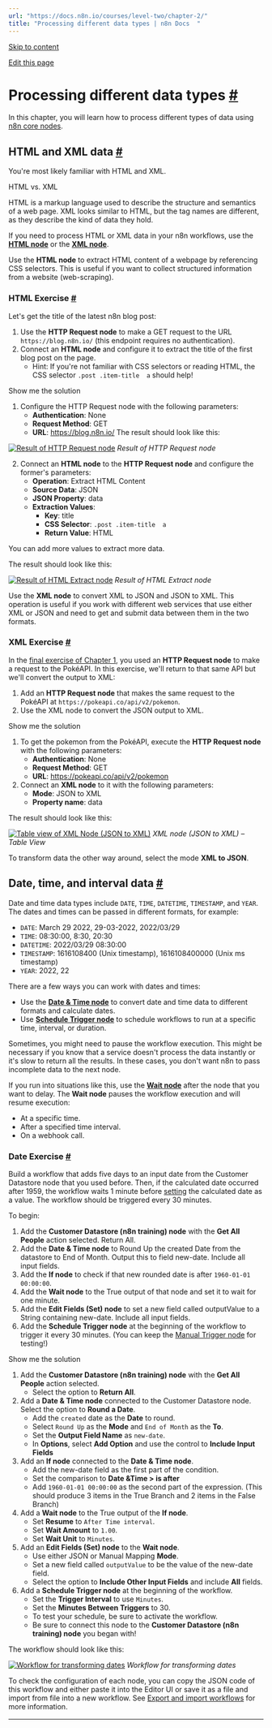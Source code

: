 ```yaml
---
url: "https://docs.n8n.io/courses/level-two/chapter-2/"
title: "Processing different data types | n8n Docs  "
---
```


[Skip to content](https://docs.n8n.io/courses/level-two/chapter-2/#processing-different-data-types)

[Edit this page](https://github.com/n8n-io/n8n-docs/edit/main/docs/courses/level-two/chapter-2.md "Edit this page")

# Processing different data types [\#](https://docs.n8n.io/courses/level-two/chapter-2/\#processing-different-data-types "Permanent link")

In this chapter, you will learn how to process different types of data using [n8n core nodes](https://docs.n8n.io/workflows/components/nodes/).

## HTML and XML data [\#](https://docs.n8n.io/courses/level-two/chapter-2/\#html-and-xml-data "Permanent link")

You're most likely familiar with HTML and XML.

HTML vs. XML

HTML is a markup language used to describe the structure and semantics of a web page. XML looks similar to HTML, but the tag names are different, as they describe the kind of data they hold.

If you need to process HTML or XML data in your n8n workflows, use the [**HTML node**](https://docs.n8n.io/integrations/builtin/core-nodes/n8n-nodes-base.html/) or the [**XML node**](https://docs.n8n.io/integrations/builtin/core-nodes/n8n-nodes-base.xml/).

Use the **HTML node** to extract HTML content of a webpage by referencing CSS selectors. This is useful if you want to collect structured information from a website (web-scraping).

### HTML Exercise [\#](https://docs.n8n.io/courses/level-two/chapter-2/\#html-exercise "Permanent link")

Let's get the title of the latest n8n blog post:

1. Use the **HTTP Request node** to make a GET request to the URL `https://blog.n8n.io/` (this endpoint requires no authentication).
2. Connect an **HTML node** and configure it to extract the title of the first blog post on the page.
   - Hint: If you're not familiar with CSS selectors or reading HTML, the CSS selector `.post .item-title  a` should help!

Show me the solution

1. Configure the HTTP Request node with the following parameters:
   - **Authentication**: None
   - **Request Method**: GET
   - **URL**: https://blog.n8n.io/
     The result should look like this:

[![Result of HTTP Request node](https://docs.n8n.io/_images/courses/level-two/chapter-two/exercise_html_httprequestnode.png)](https://docs.n8n.io/_images/courses/level-two/chapter-two/exercise_html_httprequestnode.png) _Result of HTTP Request node_

2. Connect an **HTML node** to the **HTTP Request node** and configure the former's parameters:
   - **Operation**: Extract HTML Content
   - **Source Data**: JSON
   - **JSON Property**: data
   - **Extraction Values**:
     - **Key**: title
     - **CSS Selector**: `.post .item-title  a`
     - **Return Value**: HTML

You can add more values to extract more data.

The result should look like this:

[![Result of HTML Extract node](https://docs.n8n.io/_images/courses/level-two/chapter-two/exercise_html_htmlextractnode.png)](https://docs.n8n.io/_images/courses/level-two/chapter-two/exercise_html_htmlextractnode.png) _Result of HTML Extract node_

Use the **XML node** to convert XML to JSON and JSON to XML. This operation is useful if you work with different web services that use either XML or JSON and need to get and submit data between them in the two formats.

### XML Exercise [\#](https://docs.n8n.io/courses/level-two/chapter-2/\#xml-exercise "Permanent link")

In the [final exercise of Chapter 1](https://docs.n8n.io/courses/level-two/chapter-1/#exercise_2), you used an **HTTP Request node** to make a request to the PokéAPI. In this exercise, we'll return to that same API but we'll convert the output to XML:

1. Add an **HTTP Request node** that makes the same request to the PokéAPI at `https://pokeapi.co/api/v2/pokemon`.
2. Use the XML node to convert the JSON output to XML.

Show me the solution

1. To get the pokemon from the PokéAPI, execute the **HTTP Request node** with the following parameters:
   - **Authentication**: None
   - **Request Method**: GET
   - **URL**: https://pokeapi.co/api/v2/pokemon
2. Connect an **XML node** to it with the following parameters:
   - **Mode**: JSON to XML
   - **Property name**: data

The result should look like this:

[![Table view of XML Node (JSON to XML)](https://docs.n8n.io/_images/courses/level-two/chapter-two/exercise_html_xmlnode_table.png)](https://docs.n8n.io/_images/courses/level-two/chapter-two/exercise_html_xmlnode_table.png) _XML node (JSON to XML) – Table View_

To transform data the other way around, select the mode **XML to JSON**.

## Date, time, and interval data [\#](https://docs.n8n.io/courses/level-two/chapter-2/\#date-time-and-interval-data "Permanent link")

Date and time data types include `DATE`, `TIME`, `DATETIME`, `TIMESTAMP`, and `YEAR`. The dates and times can be passed in different formats, for example:

- `DATE`: March 29 2022, 29-03-2022, 2022/03/29
- `TIME`: 08:30:00, 8:30, 20:30
- `DATETIME`: 2022/03/29 08:30:00
- `TIMESTAMP`: 1616108400 (Unix timestamp), 1616108400000 (Unix ms timestamp)
- `YEAR`: 2022, 22

There are a few ways you can work with dates and times:

- Use the [**Date & Time node**](https://docs.n8n.io/integrations/builtin/core-nodes/n8n-nodes-base.datetime/) to convert date and time data to different formats and calculate dates.
- Use [**Schedule Trigger node**](https://docs.n8n.io/integrations/builtin/core-nodes/n8n-nodes-base.scheduletrigger/) to schedule workflows to run at a specific time, interval, or duration.

Sometimes, you might need to pause the workflow execution. This might be necessary if you know that a service doesn't process the data instantly or it's slow to return all the results. In these cases, you don't want n8n to pass incomplete data to the next node.

If you run into situations like this, use the [**Wait node**](https://docs.n8n.io/integrations/builtin/core-nodes/n8n-nodes-base.wait/) after the node that you want to delay. The **Wait node** pauses the workflow execution and will resume execution:

- At a specific time.
- After a specified time interval.
- On a webhook call.

### Date Exercise [\#](https://docs.n8n.io/courses/level-two/chapter-2/\#date-exercise "Permanent link")

Build a workflow that adds five days to an input date from the Customer Datastore node that you used before. Then, if the calculated date occurred after 1959, the workflow waits 1 minute before [setting](https://docs.n8n.io/integrations/builtin/core-nodes/n8n-nodes-base.set/) the calculated date as a value. The workflow should be triggered every 30 minutes.

To begin:

1. Add the **Customer Datastore (n8n training) node** with the **Get All People** action selected. Return All.
2. Add the **Date & Time node** to Round Up the created Date from the datastore to End of Month. Output this to field new-date. Include all input fields.
3. Add the **If node** to check if that new rounded date is after `1960-01-01 00:00:00`.
4. Add the **Wait node** to the True output of that node and set it to wait for one minute.
5. Add the **Edit Fields (Set) node** to set a new field called outputValue to a String containing new-date. Include all input fields.
6. Add the **Schedule Trigger node** at the beginning of the workflow to trigger it every 30 minutes. (You can keep the [Manual Trigger node](https://docs.n8n.io/integrations/builtin/core-nodes/n8n-nodes-base.manualworkflowtrigger/) for testing!)

Show me the solution

1. Add the **Customer Datastore (n8n training) node** with the **Get All People** action selected.
   - Select the option to **Return All**.
2. Add a **Date & Time node** connected to the Customer Datastore node. Select the option to **Round a Date**.
   - Add the `created` date as the **Date** to round.
   - Select `Round Up` as the **Mode** and `End of Month` as the **To**.
   - Set the **Output Field Name** as `new-date`.
   - In **Options**, select **Add Option** and use the control to **Include Input Fields**
3. Add an **If node** connected to the **Date & Time node**.
   - Add the new-date field as the first part of the condition.
   - Set the comparison to **Date &Time > is after**
   - Add `1960-01-01 00:00:00` as the second part of the expression. (This should produce 3 items in the True Branch and 2 items in the False Branch)
4. Add a **Wait node** to the True output of the **If node**.
   - Set **Resume** to `After Time interval`.
   - Set **Wait Amount** to `1.00`.
   - Set **Wait Unit** to `Minutes`.
5. Add an **Edit Fields (Set) node** to the **Wait node**.
   - Use either JSON or Manual Mapping **Mode**.
   - Set a new field called `outputValue` to be the value of the new-date field.
   - Select the option to **Include Other Input Fields** and include **All** fields.
6. Add a **Schedule Trigger node** at the beginning of the workflow.
   - Set the **Trigger Interval** to use `Minutes`.
   - Set the **Minutes Between Triggers** to 30.
   - To test your schedule, be sure to activate the workflow.
   - Be sure to connect this node to the **Customer Datastore (n8n training) node** you began with!

The workflow should look like this:

[![Workflow for transforming dates](https://docs.n8n.io/_images/courses/level-two/chapter-two/exercise_datetime.png)](https://docs.n8n.io/_images/courses/level-two/chapter-two/exercise_datetime.png) _Workflow for transforming dates_

To check the configuration of each node, you can copy the JSON code of this workflow and either paste it into the Editor UI or save it as a file and import from file into a new workflow. See [Export and import workflows](https://docs.n8n.io/workflows/export-import/) for more information.

|     |     |
| --- | --- |
| ```<br>  1<br>  2<br>  3<br>  4<br>  5<br>  6<br>  7<br>  8<br>  9<br> 10<br> 11<br> 12<br> 13<br> 14<br> 15<br> 16<br> 17<br> 18<br> 19<br> 20<br> 21<br> 22<br> 23<br> 24<br> 25<br> 26<br> 27<br> 28<br> 29<br> 30<br> 31<br> 32<br> 33<br> 34<br> 35<br> 36<br> 37<br> 38<br> 39<br> 40<br> 41<br> 42<br> 43<br> 44<br> 45<br> 46<br> 47<br> 48<br> 49<br> 50<br> 51<br> 52<br> 53<br> 54<br> 55<br> 56<br> 57<br> 58<br> 59<br> 60<br> 61<br> 62<br> 63<br> 64<br> 65<br> 66<br> 67<br> 68<br> 69<br> 70<br> 71<br> 72<br> 73<br> 74<br> 75<br> 76<br> 77<br> 78<br> 79<br> 80<br> 81<br> 82<br> 83<br> 84<br> 85<br> 86<br> 87<br> 88<br> 89<br> 90<br> 91<br> 92<br> 93<br> 94<br> 95<br> 96<br> 97<br> 98<br> 99<br>100<br>101<br>102<br>103<br>104<br>105<br>106<br>107<br>108<br>109<br>110<br>111<br>112<br>113<br>114<br>115<br>116<br>117<br>118<br>119<br>120<br>121<br>122<br>123<br>124<br>125<br>126<br>127<br>128<br>129<br>130<br>131<br>132<br>133<br>134<br>135<br>136<br>137<br>138<br>139<br>140<br>141<br>142<br>143<br>144<br>145<br>146<br>147<br>148<br>149<br>150<br>151<br>152<br>153<br>154<br>155<br>156<br>157<br>158<br>159<br>160<br>161<br>162<br>163<br>164<br>165<br>166<br>167<br>168<br>169<br>170<br>171<br>172<br>173<br>174<br>175<br>176<br>177<br>178<br>179<br>180<br>181<br>182<br>183<br>184<br>185<br>186<br>187<br>188<br>189<br>190<br>191<br>192<br>193<br>194<br>195<br>196<br>197<br>198<br>199<br>200<br>201<br>202<br>203<br>204<br>205<br>206<br>207<br>208<br>209<br>``` | ```<br>{<br>"name": "Course 2, Ch 2, Date exercise",<br>"nodes": [<br>	{<br>	"parameters": {},<br>	"id": "6bf64d5c-4b00-43cf-8439-3cbf5e5f203b",<br>	"name": "When clicking \"Execute workflow\"",<br>	"type": "n8n-nodes-base.manualTrigger",<br>	"typeVersion": 1,<br>	"position": [<br>		620,<br>		280<br>	]<br>	},<br>	{<br>	"parameters": {<br>		"operation": "getAllPeople",<br>		"returnAll": true<br>	},<br>	"id": "a08a8157-99ee-4d50-8fe4-b6d7e16e858e",<br>	"name": "Customer Datastore (n8n training)",<br>	"type": "n8n-nodes-base.n8nTrainingCustomerDatastore",<br>	"typeVersion": 1,<br>	"position": [<br>		840,<br>		360<br>	]<br>	},<br>	{<br>	"parameters": {<br>		"operation": "roundDate",<br>		"date": "={{ $json.created }}",<br>		"mode": "roundUp",<br>		"outputFieldName": "new-date",<br>		"options": {<br>		"includeInputFields": true<br>		}<br>	},<br>	"id": "f66a4356-2584-44b6-a4e9-1e3b5de53e71",<br>	"name": "Date & Time",<br>	"type": "n8n-nodes-base.dateTime",<br>	"typeVersion": 2,<br>	"position": [<br>		1080,<br>		360<br>	]<br>	},<br>	{<br>	"parameters": {<br>		"conditions": {<br>		"options": {<br>			"caseSensitive": true,<br>			"leftValue": "",<br>			"typeValidation": "strict"<br>		},<br>		"conditions": [<br>			{<br>			"id": "7c82823a-e603-4166-8866-493f643ba354",<br>			"leftValue": "={{ $json['new-date'] }}",<br>			"rightValue": "1960-01-01T00:00:00",<br>			"operator": {<br>				"type": "dateTime",<br>				"operation": "after"<br>			}<br>			}<br>		],<br>		"combinator": "and"<br>		},<br>		"options": {}<br>	},<br>	"id": "cea39877-6183-4ea0-9400-e80523636912",<br>	"name": "If",<br>	"type": "n8n-nodes-base.if",<br>	"typeVersion": 2,<br>	"position": [<br>		1280,<br>		360<br>	]<br>	},<br>	{<br>	"parameters": {<br>		"amount": 1,<br>		"unit": "minutes"<br>	},<br>	"id": "5aa860b7-c73c-4df0-ad63-215850166f13",<br>	"name": "Wait",<br>	"type": "n8n-nodes-base.wait",<br>	"typeVersion": 1.1,<br>	"position": [<br>		1480,<br>		260<br>	],<br>	"webhookId": "be78732e-787d-463e-9210-2c7e8239761e"<br>	},<br>	{<br>	"parameters": {<br>		"assignments": {<br>		"assignments": [<br>			{<br>			"id": "e058832a-2461-4c6d-b584-043ecc036427",<br>			"name": "outputValue",<br>			"value": "={{ $json['new-date'] }}",<br>			"type": "string"<br>			}<br>		]<br>		},<br>		"includeOtherFields": true,<br>		"options": {}<br>	},<br>	"id": "be034e9e-3cf1-4264-9d15-b6760ce28f91",<br>	"name": "Edit Fields",<br>	"type": "n8n-nodes-base.set",<br>	"typeVersion": 3.3,<br>	"position": [<br>		1700,<br>		260<br>	]<br>	},<br>	{<br>	"parameters": {<br>		"rule": {<br>		"interval": [<br>			{<br>			"field": "minutes",<br>			"minutesInterval": 30<br>			}<br>		]<br>		}<br>	},<br>	"id": "6e8e4308-d0e0-4d0d-bc29-5131b57cf061",<br>	"name": "Schedule Trigger",<br>	"type": "n8n-nodes-base.scheduleTrigger",<br>	"typeVersion": 1.1,<br>	"position": [<br>		620,<br>		480<br>	]<br>	}<br>],<br>"pinData": {},<br>"connections": {<br>	"When clicking \"Execute workflow\"": {<br>	"main": [<br>		[<br>		{<br>			"node": "Customer Datastore (n8n training)",<br>			"type": "main",<br>			"index": 0<br>		}<br>		]<br>	]<br>	},<br>	"Customer Datastore (n8n training)": {<br>	"main": [<br>		[<br>		{<br>			"node": "Date & Time",<br>			"type": "main",<br>			"index": 0<br>		}<br>		]<br>	]<br>	},<br>	"Date & Time": {<br>	"main": [<br>		[<br>		{<br>			"node": "If",<br>			"type": "main",<br>			"index": 0<br>		}<br>		]<br>	]<br>	},<br>	"If": {<br>	"main": [<br>		[<br>		{<br>			"node": "Wait",<br>			"type": "main",<br>			"index": 0<br>		}<br>		]<br>	]<br>	},<br>	"Wait": {<br>	"main": [<br>		[<br>		{<br>			"node": "Edit Fields",<br>			"type": "main",<br>			"index": 0<br>		}<br>		]<br>	]<br>	},<br>	"Schedule Trigger": {<br>	"main": [<br>		[<br>		{<br>			"node": "Customer Datastore (n8n training)",<br>			"type": "main",<br>			"index": 0<br>		}<br>		]<br>	]<br>	}<br>}<br>}<br>``` |

## Binary data [\#](https://docs.n8n.io/courses/level-two/chapter-2/\#binary-data "Permanent link")

Up to now, you have mainly worked with text data. But what if you want to process data that's not text, like images or PDF files? These types of files are represented in the binary numeral system, so they're considered binary data. In this form, binary data doesn't offer you useful information, so you'll need to convert it into a readable form.

In n8n, you can process binary data with the following nodes:

- [HTTP Request](https://docs.n8n.io/integrations/builtin/core-nodes/n8n-nodes-base.httprequest/) to request and send files from/to web resources and APIs.
- [Read/Write Files from Disk](https://docs.n8n.io/integrations/builtin/core-nodes/n8n-nodes-base.readwritefile/) to read and write files from/to the machine where n8n is running.
- [Convert to File](https://docs.n8n.io/integrations/builtin/core-nodes/n8n-nodes-base.converttofile/) to take input data and output it as a file.
- [Extract From File](https://docs.n8n.io/integrations/builtin/core-nodes/n8n-nodes-base.extractfromfile/) to get data from a binary format and convert it to JSON.

Reading and writing files is only available on self-hosted n8n

Reading and writing files to disk isn't available on n8n Cloud. You'll read and write to the machine where you installed n8n. If you run n8n in Docker, your command runs in the n8n container and not the Docker host. The Read/Write Files From Disk node looks for files relative to the n8n install path. n8n recommends using absolute file paths to prevent any errors.

To read or write a binary file, you need to write the path (location) of the file in the node's `File(s) Selector` parameter (for the Read operation) or in the node's `File Path and Name` parameter (for the Write operation).

Naming the right path

The file path looks slightly different depending on how you are running n8n:

- npm: `~/my_file.json`
- n8n cloud / Docker: `/tmp/my_file.json`

### Binary Exercise 1 [\#](https://docs.n8n.io/courses/level-two/chapter-2/\#binary-exercise-1 "Permanent link")

For our first binary exercise, let's convert a PDF file to JSON:

1. Make an HTTP request to get this PDF file: `https://media.kaspersky.com/pdf/Kaspersky_Lab_Whitepaper_Anti_blocker.pdf.`
2. Use the **Extract From File node** to convert the file from binary to JSON.

Show me the solution

In the **HTTP Request node**, you should see the PDF file, like this:

[![HTTP Request node to get PDF](https://docs.n8n.io/_images/courses/level-two/chapter-two/exercise_binarydata_httprequest_file.png)](https://docs.n8n.io/_images/courses/level-two/chapter-two/exercise_binarydata_httprequest_file.png) _HTTP Request node to get PDF_

When you convert the PDF from binary to JSON using the **Extract From File node**, the result should look like this:

[![Extract From File node](https://docs.n8n.io/_images/courses/level-two/chapter-two/exercise_binarydata_movedata_btoj.png)](https://docs.n8n.io/_images/courses/level-two/chapter-two/exercise_binarydata_movedata_btoj.png) _Extract From File node_

To check the configuration of the nodes, you can copy the JSON workflow code below and paste it into your Editor UI:

|     |     |
| --- | --- |
| ```<br> 1<br> 2<br> 3<br> 4<br> 5<br> 6<br> 7<br> 8<br> 9<br>10<br>11<br>12<br>13<br>14<br>15<br>16<br>17<br>18<br>19<br>20<br>21<br>22<br>23<br>24<br>25<br>26<br>27<br>28<br>29<br>30<br>31<br>32<br>33<br>34<br>35<br>36<br>37<br>38<br>39<br>40<br>41<br>42<br>43<br>44<br>45<br>46<br>47<br>48<br>49<br>50<br>51<br>52<br>53<br>54<br>55<br>56<br>57<br>58<br>59<br>60<br>61<br>62<br>63<br>64<br>65<br>66<br>67<br>68<br>69<br>``` | ```<br>{<br>	"name": "Binary to JSON",<br>	"nodes": [<br>		{<br>		"parameters": {},<br>		"id": "78639a25-b69a-4b9c-84e0-69e045bed1a3",<br>		"name": "When clicking \"Execute Workflow\"",<br>		"type": "n8n-nodes-base.manualTrigger",<br>		"typeVersion": 1,<br>		"position": [<br>			480,<br>			520<br>		]<br>		},<br>		{<br>		"parameters": {<br>			"url": "https://media.kaspersky.com/pdf/Kaspersky_Lab_Whitepaper_Anti_blocker.pdf",<br>			"options": {}<br>		},<br>		"id": "a11310df-1287-4e9a-b993-baa6bd4265a6",<br>		"name": "HTTP Request",<br>		"type": "n8n-nodes-base.httpRequest",<br>		"typeVersion": 4.1,<br>		"position": [<br>			700,<br>			520<br>		]<br>		},<br>		{<br>		"parameters": {<br>			"operation": "pdf",<br>			"options": {}<br>		},<br>		"id": "88697b6b-fb02-4c3d-a715-750d60413e9f",<br>		"name": "Extract From File",<br>		"type": "n8n-nodes-base.extractFromFile",<br>		"typeVersion": 1,<br>		"position": [<br>			920,<br>			520<br>		]<br>		}<br>	],<br>	"pinData": {},<br>	"connections": {<br>		"When clicking \"Execute Workflow\"": {<br>		"main": [<br>			[<br>			{<br>				"node": "HTTP Request",<br>				"type": "main",<br>				"index": 0<br>			}<br>			]<br>		]<br>		},<br>		"HTTP Request": {<br>		"main": [<br>			[<br>			{<br>				"node": "Extract From File",<br>				"type": "main",<br>				"index": 0<br>			}<br>			]<br>		]<br>		}<br>	}<br>}<br>``` |

### Binary Exercise 2 [\#](https://docs.n8n.io/courses/level-two/chapter-2/\#binary-exercise-2 "Permanent link")

For our second binary exercise, let's convert some JSON data to binary:

1. Make an HTTP request to the Poetry DB API `https://poetrydb.org/random/1`.
2. Convert the returned data from JSON to binary using the **Convert to File node**.
3. Write the new binary file data to the machine where n8n is running using the **Read/Write Files From Disk node**.
4. To check that it worked out, use the **Read/Write Files From Disk node** to read the generated binary file.

Show me the solution

The workflow for this exercise looks like this:

[![Workflow for moving JSON to binary data](https://docs.n8n.io/_images/courses/level-two/chapter-two/exercise_binarydata.png)](https://docs.n8n.io/_images/courses/level-two/chapter-two/exercise_binarydata.png) _Workflow for moving JSON to binary data_

To check the configuration of the nodes, you can copy the JSON workflow code below and paste it into your Editor UI:

|     |     |
| --- | --- |
| ```<br>  1<br>  2<br>  3<br>  4<br>  5<br>  6<br>  7<br>  8<br>  9<br> 10<br> 11<br> 12<br> 13<br> 14<br> 15<br> 16<br> 17<br> 18<br> 19<br> 20<br> 21<br> 22<br> 23<br> 24<br> 25<br> 26<br> 27<br> 28<br> 29<br> 30<br> 31<br> 32<br> 33<br> 34<br> 35<br> 36<br> 37<br> 38<br> 39<br> 40<br> 41<br> 42<br> 43<br> 44<br> 45<br> 46<br> 47<br> 48<br> 49<br> 50<br> 51<br> 52<br> 53<br> 54<br> 55<br> 56<br> 57<br> 58<br> 59<br> 60<br> 61<br> 62<br> 63<br> 64<br> 65<br> 66<br> 67<br> 68<br> 69<br> 70<br> 71<br> 72<br> 73<br> 74<br> 75<br> 76<br> 77<br> 78<br> 79<br> 80<br> 81<br> 82<br> 83<br> 84<br> 85<br> 86<br> 87<br> 88<br> 89<br> 90<br> 91<br> 92<br> 93<br> 94<br> 95<br> 96<br> 97<br> 98<br> 99<br>100<br>101<br>102<br>103<br>104<br>105<br>106<br>107<br>108<br>109<br>110<br>111<br>112<br>113<br>114<br>115<br>116<br>117<br>118<br>119<br>120<br>``` | ```<br>{<br>	"name": "JSON to file and Read-Write",<br>	"nodes": [<br>		{<br>		"parameters": {},<br>		"id": "78639a25-b69a-4b9c-84e0-69e045bed1a3",<br>		"name": "When clicking \"Execute Workflow\"",<br>		"type": "n8n-nodes-base.manualTrigger",<br>		"typeVersion": 1,<br>		"position": [<br>			480,<br>			520<br>		]<br>		},<br>		{<br>		"parameters": {<br>			"url": "https://poetrydb.org/random/1",<br>			"options": {}<br>		},<br>		"id": "a11310df-1287-4e9a-b993-baa6bd4265a6",<br>		"name": "HTTP Request",<br>		"type": "n8n-nodes-base.httpRequest",<br>		"typeVersion": 4.1,<br>		"position": [<br>			680,<br>			520<br>		]<br>		},<br>		{<br>		"parameters": {<br>			"operation": "toJson",<br>			"options": {}<br>		},<br>		"id": "06be18f6-f193-48e2-a8d9-35f4779d8324",<br>		"name": "Convert to File",<br>		"type": "n8n-nodes-base.convertToFile",<br>		"typeVersion": 1,<br>		"position": [<br>			880,<br>			520<br>		]<br>		},<br>		{<br>		"parameters": {<br>			"operation": "write",<br>			"fileName": "/tmp/poetrydb.json",<br>			"options": {}<br>		},<br>		"id": "f2048e5d-fa8f-4708-b15a-d07de359f2e5",<br>		"name": "Read/Write Files from Disk",<br>		"type": "n8n-nodes-base.readWriteFile",<br>		"typeVersion": 1,<br>		"position": [<br>			1080,<br>			520<br>		]<br>		},<br>		{<br>		"parameters": {<br>			"fileSelector": "={{ $json.fileName }}",<br>			"options": {}<br>		},<br>		"id": "d630906c-09d4-49f4-ba14-416c0f4de1c8",<br>		"name": "Read/Write Files from Disk1",<br>		"type": "n8n-nodes-base.readWriteFile",<br>		"typeVersion": 1,<br>		"position": [<br>			1280,<br>			520<br>		]<br>		}<br>	],<br>	"pinData": {},<br>	"connections": {<br>		"When clicking \"Execute Workflow\"": {<br>		"main": [<br>			[<br>			{<br>				"node": "HTTP Request",<br>				"type": "main",<br>				"index": 0<br>			}<br>			]<br>		]<br>		},<br>		"HTTP Request": {<br>		"main": [<br>			[<br>			{<br>				"node": "Convert to File",<br>				"type": "main",<br>				"index": 0<br>			}<br>			]<br>		]<br>		},<br>		"Convert to File": {<br>		"main": [<br>			[<br>			{<br>				"node": "Read/Write Files from Disk",<br>				"type": "main",<br>				"index": 0<br>			}<br>			]<br>		]<br>		},<br>		"Read/Write Files from Disk": {<br>		"main": [<br>			[<br>			{<br>				"node": "Read/Write Files from Disk1",<br>				"type": "main",<br>				"index": 0<br>			}<br>			]<br>		]<br>		}<br>	}<br>}<br>``` |

Was this page helpful?






Thanks for your feedback!






Thanks for your feedback! Help us improve this page by submitting an issue or a fix in our [GitHub repo](https://github.com/n8n-io/n8n-docs).


Back to top